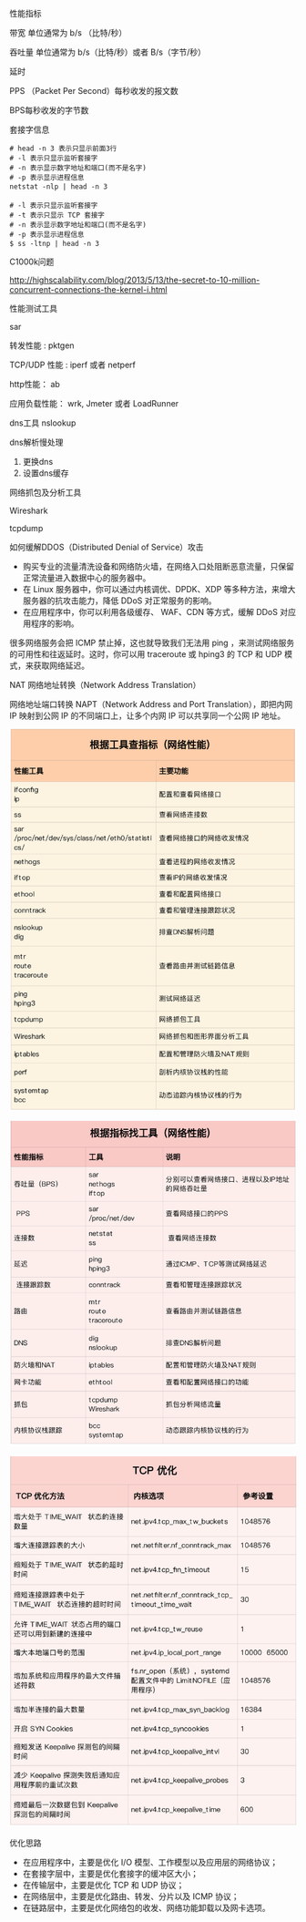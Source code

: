 性能指标 

带宽 单位通常为 b/s （比特/秒）

吞吐量 单位通常为 b/s（比特/秒）或者 B/s（字节/秒）

延时

PPS （Packet Per Second）每秒收发的报文数

 BPS每秒收发的字节数

套接字信息

```
# head -n 3 表示只显示前面3行
# -l 表示只显示监听套接字
# -n 表示显示数字地址和端口(而不是名字)
# -p 表示显示进程信息
netstat -nlp | head -n 3

# -l 表示只显示监听套接字
# -t 表示只显示 TCP 套接字
# -n 表示显示数字地址和端口(而不是名字)
# -p 表示显示进程信息
$ ss -ltnp | head -n 3
```

C1000k问题

http://highscalability.com/blog/2013/5/13/the-secret-to-10-million-concurrent-connections-the-kernel-i.html 

性能测试工具

sar

转发性能  : pktgen

TCP/UDP 性能 : iperf 或者 netperf

http性能： ab

应用负载性能： wrk, Jmeter 或者 LoadRunner

dns工具   nslookup

dns解析慢处理

1. 更换dns
2. 设置dns缓存

网络抓包及分析工具

Wireshark 

tcpdump

如何缓解DDOS（Distributed Denial of Service）攻击

- 购买专业的流量清洗设备和网络防火墙，在网络入口处阻断恶意流量，只保留正常流量进入数据中心的服务器中。
- 在 Linux 服务器中，你可以通过内核调优、DPDK、XDP 等多种方法，来增大服务器的抗攻击能力，降低 DDoS 对正常服务的影响。
- 在应用程序中，你可以利用各级缓存、 WAF、CDN 等方式，缓解 DDoS 对应用程序的影响。



很多网络服务会把 ICMP 禁止掉，这也就导致我们无法用 ping ，来测试网络服务的可用性和往返延时。这时，你可以用 traceroute 或 hping3 的 TCP 和 UDP 模式，来获取网络延迟。

 NAT 网络地址转换（Network Address Translation）

网络地址端口转换 NAPT（Network Address and Port Translation），即把内网 IP 映射到公网 IP 的不同端口上，让多个内网 IP 可以共享同一个公网 IP 地址。

![](images/0d87b39b89a1b7f325fc5477c0182ea0.png)

![a1eb07e281e5795be83c11d7255c543b](images/a1eb07e281e5795be83c11d7255c543b.png)

![](images/b07ea76a8737ed93395736795ede44e0.png)

优化思路

- 在应用程序中，主要是优化 I/O 模型、工作模型以及应用层的网络协议；
- 在套接字层中，主要是优化套接字的缓冲区大小；
- 在传输层中，主要是优化 TCP 和 UDP 协议；
- 在网络层中，主要是优化路由、转发、分片以及 ICMP 协议；
- 在链路层中，主要是优化网络包的收发、网络功能卸载以及网卡选项。